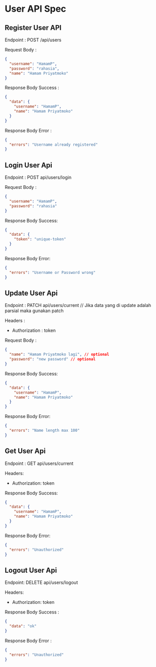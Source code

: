 # User API Spec

## Register User API

Endpoint : POST /api/users

Request Body :

```json
{
  "username": "HamamP",
  "password": "rahasia",
  "name": "Hamam Priyatmoko"
}
```

Response Body Success :

```json
{
  "data": {
    "username": "HamamP",
    "name": "Hamam Priyatmoko"
  }
}
```

Response Body Error :

```json
{
  "errors": "Username already registered"
}
```

## Login User Api

Endpoint : POST api/users/login

Request Body :

```json
{
  "username": "HamamP",
  "password": "rahasia"
}
```

Response Body Success:

```json
{
  "data": {
    "token": "unique-token"
  }
}
```

Response Body Error:

```json
{
  "errors": "Username or Password wrong"
}
```

## Update User Api

Endpoint : PATCH api/users/current // Jika data yang di update adalah parsial maka gunakan patch

Headers :

- Authorization : token

Request Body :

```json
{
  "name": "Hamam Priyatmoko lagi", // optional
  "password": "new password" // optional
}
```

Response Body Success:

```json
{
  "data": {
    "username": "HamamP",
    "name": "Hamam Priyatmoko"
  }
}
```

Response Body Error:

```json
{
  "errors": "Name length max 100"
}
```

## Get User Api

Endpoint : GET api/users/current

Headers:

- Authorization: token

Response Body Success:

```json
{
  "data": {
    "username": "HamamP",
    "name": "Hamam Priyatmoko"
  }
}
```

Response Body Error:

```json
{
  "errors": "Unauthorized"
}
```

## Logout User Api

Endpoint: DELETE api/users/logout

Headers:

- Authorization: token

Response Body Success :

```json
{
  "data": "ok"
}
```

Response Body Error :

```json
{
  "errors": "Unauthorized"
}
```

